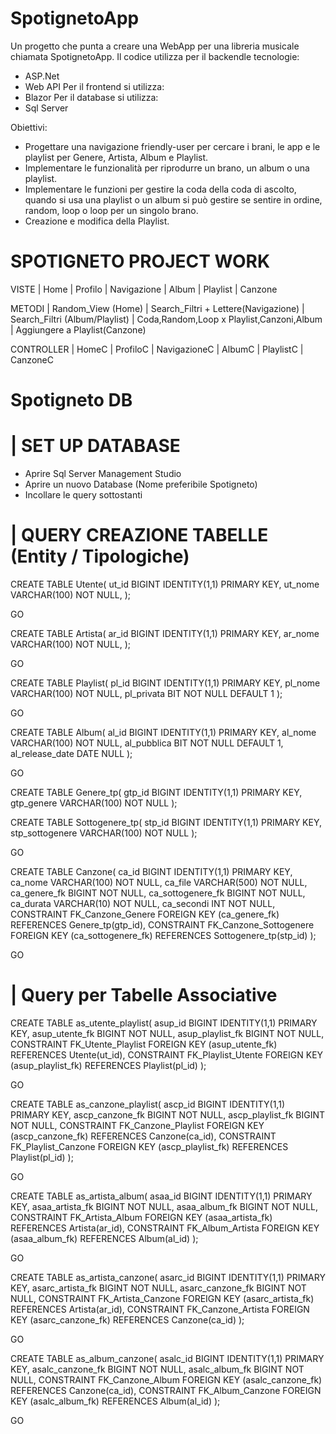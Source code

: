 # SpotignetoApp
Un progetto che punta a creare una WebApp per una libreria musicale chiamata SpotignetoApp.
Il codice utilizza per il backendle tecnologie:
- ASP.Net
- Web API
Per il frontend si utilizza:
- Blazor
Per il database si utilizza:
- Sql Server

Obiettivi:
- Progettare una navigazione friendly-user per cercare i brani, le app e le playlist per Genere, Artista, Album e Playlist.
- Implementare le funzionalità per riprodurre un brano, un album o una playlist.
- Implementare le funzioni per gestire la coda della coda di ascolto, quando si usa una playlist o un album si può gestire se sentire in ordine, random, loop o loop per un singolo brano.
- Creazione e modifica della Playlist.

# SPOTIGNETO PROJECT WORK
VISTE
| Home
| Profilo
| Navigazione
| Album
| Playlist
| Canzone

METODI
| Random_View (Home)
| Search_Filtri + Lettere(Navigazione)
| Search_Filtri (Album/Playlist)
| Coda,Random,Loop x Playlist,Canzoni,Album
| Aggiungere a Playlist(Canzone)

CONTROLLER
| HomeC
| ProfiloC
| NavigazioneC
| AlbumC
| PlaylistC
| CanzoneC

# Spotigneto DB

# | SET UP DATABASE

- Aprire Sql Server Management Studio
- Aprire un nuovo Database (Nome preferibile Spotigneto)
- Incollare le query sottostanti

# | QUERY CREAZIONE TABELLE (Entity / Tipologiche)

CREATE TABLE Utente(
ut_id BIGINT IDENTITY(1,1) PRIMARY KEY,
ut_nome VARCHAR(100) NOT NULL,
);

GO

CREATE TABLE Artista(
ar_id BIGINT IDENTITY(1,1) PRIMARY KEY,
ar_nome VARCHAR(100) NOT NULL,
);

GO

CREATE TABLE Playlist(
pl_id BIGINT IDENTITY(1,1) PRIMARY KEY,
pl_nome VARCHAR(100) NOT NULL,
pl_privata BIT NOT NULL DEFAULT 1
);

GO

CREATE TABLE Album(
al_id BIGINT IDENTITY(1,1) PRIMARY KEY,
al_nome VARCHAR(100) NOT NULL,
al_pubblica BIT NOT NULL DEFAULT 1,
al_release_date DATE NULL
);

GO

CREATE TABLE Genere_tp(
gtp_id BIGINT IDENTITY(1,1) PRIMARY KEY,
gtp_genere VARCHAR(100) NOT NULL
);

CREATE TABLE Sottogenere_tp(
stp_id BIGINT IDENTITY(1,1) PRIMARY KEY,
stp_sottogenere VARCHAR(100) NOT NULL
);


GO

CREATE TABLE Canzone(
ca_id BIGINT IDENTITY(1,1) PRIMARY KEY,
ca_nome VARCHAR(100) NOT NULL,
ca_file VARCHAR(500) NOT NULL,
ca_genere_fk BIGINT NOT NULL,
ca_sottogenere_fk BIGINT NOT NULL,
ca_durata VARCHAR(10) NOT NULL,
ca_secondi INT NOT NULL,
CONSTRAINT FK_Canzone_Genere FOREIGN KEY (ca_genere_fk) REFERENCES Genere_tp(gtp_id),
CONSTRAINT FK_Canzone_Sottogenere FOREIGN KEY (ca_sottogenere_fk) REFERENCES Sottogenere_tp(stp_id)
);

GO

# | Query per Tabelle Associative

CREATE TABLE as_utente_playlist(
asup_id BIGINT IDENTITY(1,1) PRIMARY KEY,
asup_utente_fk BIGINT NOT NULL,
asup_playlist_fk BIGINT NOT NULL,
CONSTRAINT FK_Utente_Playlist FOREIGN KEY (asup_utente_fk) REFERENCES Utente(ut_id),
CONSTRAINT FK_Playlist_Utente FOREIGN KEY (asup_playlist_fk) REFERENCES Playlist(pl_id)
);

GO

CREATE TABLE as_canzone_playlist(
ascp_id BIGINT IDENTITY(1,1) PRIMARY KEY,
ascp_canzone_fk BIGINT NOT NULL,
ascp_playlist_fk BIGINT NOT NULL,
CONSTRAINT FK_Canzone_Playlist FOREIGN KEY (ascp_canzone_fk) REFERENCES Canzone(ca_id),
CONSTRAINT FK_Playlist_Canzone FOREIGN KEY (ascp_playlist_fk) REFERENCES Playlist(pl_id)
);

GO

CREATE TABLE as_artista_album(
asaa_id BIGINT IDENTITY(1,1) PRIMARY KEY,
asaa_artista_fk BIGINT NOT NULL,
asaa_album_fk BIGINT NOT NULL,
CONSTRAINT FK_Artista_Album FOREIGN KEY (asaa_artista_fk) REFERENCES Artista(ar_id),
CONSTRAINT FK_Album_Artista FOREIGN KEY (asaa_album_fk) REFERENCES Album(al_id)
);

GO

CREATE TABLE as_artista_canzone(
asarc_id BIGINT IDENTITY(1,1) PRIMARY KEY,
asarc_artista_fk BIGINT NOT NULL,
asarc_canzone_fk BIGINT NOT NULL,
CONSTRAINT FK_Artista_Canzone FOREIGN KEY (asarc_artista_fk) REFERENCES Artista(ar_id),
CONSTRAINT FK_Canzone_Artista FOREIGN KEY (asarc_canzone_fk) REFERENCES Canzone(ca_id)
);

GO

CREATE TABLE as_album_canzone(
asalc_id BIGINT IDENTITY(1,1) PRIMARY KEY,
asalc_canzone_fk BIGINT NOT NULL,
asalc_album_fk BIGINT NOT NULL,
CONSTRAINT FK_Canzone_Album FOREIGN KEY (asalc_canzone_fk) REFERENCES Canzone(ca_id),
CONSTRAINT FK_Album_Canzone FOREIGN KEY (asalc_album_fk) REFERENCES Album(al_id)
);

GO

